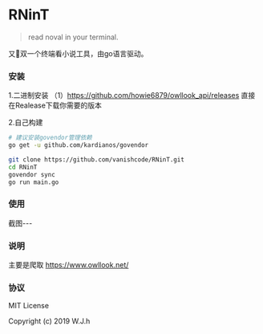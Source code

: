 # RNinT
> read noval in your terminal.

又双一个终端看小说工具，由go语言驱动。

### 安装
1.二进制安装
（1）https://github.com/howie6879/owllook_api/releases
直接在Realease下载你需要的版本

2.自己构建
```sh
# 建议安装govendor管理依赖
go get -u github.com/kardianos/govendor

git clone https://github.com/vanishcode/RNinT.git
cd RNinT
govendor sync
go run main.go
```

### 使用
截图---

### 说明

主要是爬取 https://www.owllook.net/ 

### 协议

MIT License

Copyright (c) 2019 W.J.h
